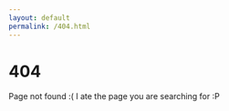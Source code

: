 ```yaml
---
layout: default
permalink: /404.html
---
```


# 404
Page not found :(
I ate the page you are searching for :P